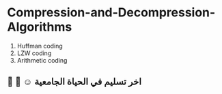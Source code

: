 # Compression-and-Decompression-Algorithms
1. Huffman coding 
2. LZW coding 
3. Arithmetic coding

## :tada: :tada: :relaxed: اخر تسليم في الحياة الجامعية

